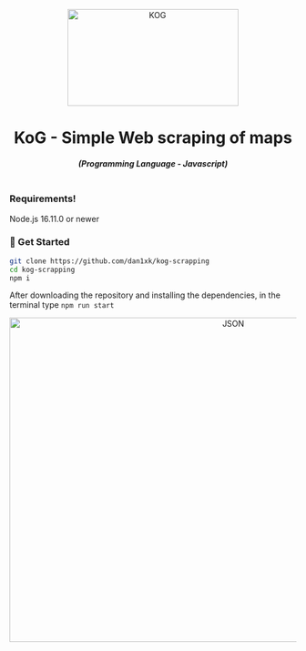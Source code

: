 <p align="center"><img src="https://i.imgur.com/M8wzyb7.png" width="300" height="170" alt="KOG"></p>
<h1 align="center">KoG - Simple Web scraping of maps</h1>
<em><h5 align="center">(Programming Language - Javascript)</h5></em>

### <br> Requirements!

Node.js 16.11.0 or newer

### 🚀 Get Started

```sh
git clone https://github.com/dan1xk/kog-scrapping
cd kog-scrapping
npm i
```
After downloading the repository and installing the dependencies, in the terminal type `npm run start`
<p align="center"><img src="https://i.imgur.com/GniTIKp.png" width="770" height="570" alt="JSON"></p>


